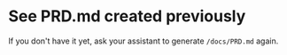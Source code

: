 # See PRD.md created previously
If you don't have it yet, ask your assistant to generate `/docs/PRD.md` again.
